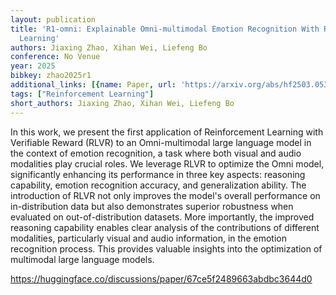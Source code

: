 ```yaml
---
layout: publication
title: 'R1-omni: Explainable Omni-multimodal Emotion Recognition With Reinforcing
  Learning'
authors: Jiaxing Zhao, Xihan Wei, Liefeng Bo
conference: No Venue
year: 2025
bibkey: zhao2025r1
additional_links: [{name: Paper, url: 'https://arxiv.org/abs/hf2503.05379'}]
tags: ["Reinforcement Learning"]
short_authors: Jiaxing Zhao, Xihan Wei, Liefeng Bo
---
```

In this work, we present the first application of Reinforcement Learning with Verifiable Reward (RLVR) to an Omni-multimodal large language model in the context of emotion recognition, a task where both visual and audio modalities play crucial roles. We leverage RLVR to optimize the Omni model, significantly enhancing its performance in three key aspects: reasoning capability, emotion recognition accuracy, and generalization ability. The introduction of RLVR not only improves the model's overall performance on in-distribution data but also demonstrates superior robustness when evaluated on out-of-distribution datasets. More importantly, the improved reasoning capability enables clear analysis of the contributions of different modalities, particularly visual and audio information, in the emotion recognition process. This provides valuable insights into the optimization of multimodal large language models.

https://huggingface.co/discussions/paper/67ce5f2489663abdbc3644d0